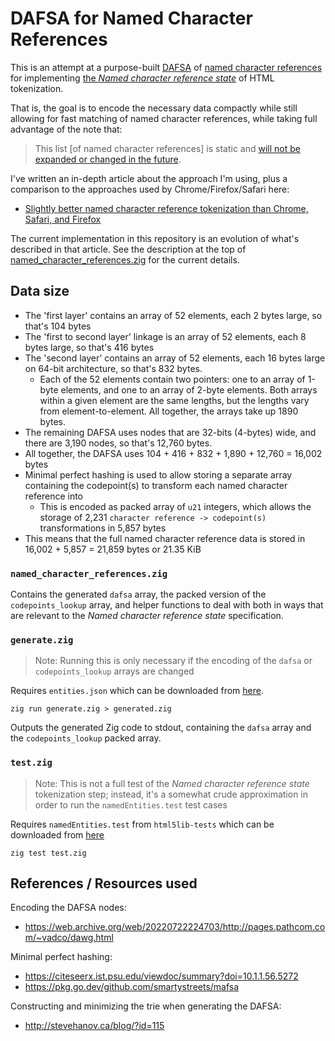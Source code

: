 # DAFSA for Named Character References

This is an attempt at a purpose-built [DAFSA](https://en.wikipedia.org/wiki/Deterministic_acyclic_finite_state_automaton) of [named character references](https://html.spec.whatwg.org/multipage/named-characters.html#named-character-references) for implementing [the *Named character reference state*](https://html.spec.whatwg.org/multipage/parsing.html#named-character-reference-state) of HTML tokenization. 

That is, the goal is to encode the necessary data compactly while still allowing for fast matching of named character references, while taking full advantage of the note that:

> This list [of named character references] is static and [will not be expanded or changed in the future](https://github.com/whatwg/html/blob/main/FAQ.md#html-should-add-more-named-character-references).

I've written an in-depth article about the approach I'm using, plus a comparison to the approaches used by Chrome/Firefox/Safari here:

- [Slightly better named character reference tokenization than Chrome, Safari, and Firefox](https://www.ryanliptak.com/blog/better-named-character-reference-tokenization/)

The current implementation in this repository is an evolution of what's described in that article. See the description at the top of [named_character_references.zig](https://github.com/squeek502/named-character-references/blob/master/named_character_references.zig) for the current details.

## Data size

- The 'first layer' contains an array of 52 elements, each 2 bytes large, so that's 104 bytes
- The 'first to second layer' linkage is an array of 52 elements, each 8 bytes large, so that's 416 bytes
- The 'second layer' contains an array of 52 elements, each 16 bytes large on 64-bit architecture, so that's 832 bytes.
  + Each of the 52 elements contain two pointers: one to an array of 1-byte elements, and one to an array of 2-byte elements. Both arrays within a given element are the same lengths, but the lengths vary from element-to-element. All together, the arrays take up 1890 bytes.
- The remaining DAFSA uses nodes that are 32-bits (4-bytes) wide, and there are 3,190 nodes, so that's 12,760 bytes.
- All together, the DAFSA uses 104 + 416 + 832 + 1,890 + 12,760 = 16,002 bytes
- Minimal perfect hashing is used to allow storing a separate array containing the codepoint(s) to transform each named character reference into
  + This is encoded as packed array of `u21` integers, which allows the storage of 2,231 `character reference -> codepoint(s)` transformations in 5,857 bytes
- This means that the full named character reference data is stored in 16,002 + 5,857 = 21,859 bytes or 21.35 KiB

### `named_character_references.zig`

Contains the generated `dafsa` array, the packed version of the `codepoints_lookup` array, and helper functions to deal with both in ways that are relevant to the *Named character reference state* specification.

### `generate.zig`

> Note: Running this is only necessary if the encoding of the `dafsa` or `codepoints_lookup` arrays are changed

Requires `entities.json` which can be downloaded from [here](https://html.spec.whatwg.org/entities.json).

```
zig run generate.zig > generated.zig
```

Outputs the generated Zig code to stdout, containing the `dafsa` array and the `codepoints_lookup` packed array.

### `test.zig`

> Note: This is not a full test of the *Named character reference state* tokenization step; instead, it's a somewhat crude approximation in order to run the `namedEntities.test` test cases

Requires `namedEntities.test` from `html5lib-tests` which can be downloaded from [here](https://github.com/html5lib/html5lib-tests/blob/master/tokenizer/namedEntities.test)

```
zig test test.zig
```

## References / Resources used

Encoding the DAFSA nodes:
- https://web.archive.org/web/20220722224703/http://pages.pathcom.com/~vadco/dawg.html

Minimal perfect hashing:
- https://citeseerx.ist.psu.edu/viewdoc/summary?doi=10.1.1.56.5272
- https://pkg.go.dev/github.com/smartystreets/mafsa

Constructing and minimizing the trie when generating the DAFSA:
- http://stevehanov.ca/blog/?id=115
